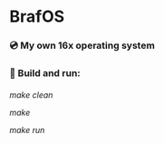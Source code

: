 <h1>            BrafOS
  


<h3>💿️ My own 16x operating system
  
 


<h3>🔨️ Build and run:
  

<h6>
  
make clean

make

make run



